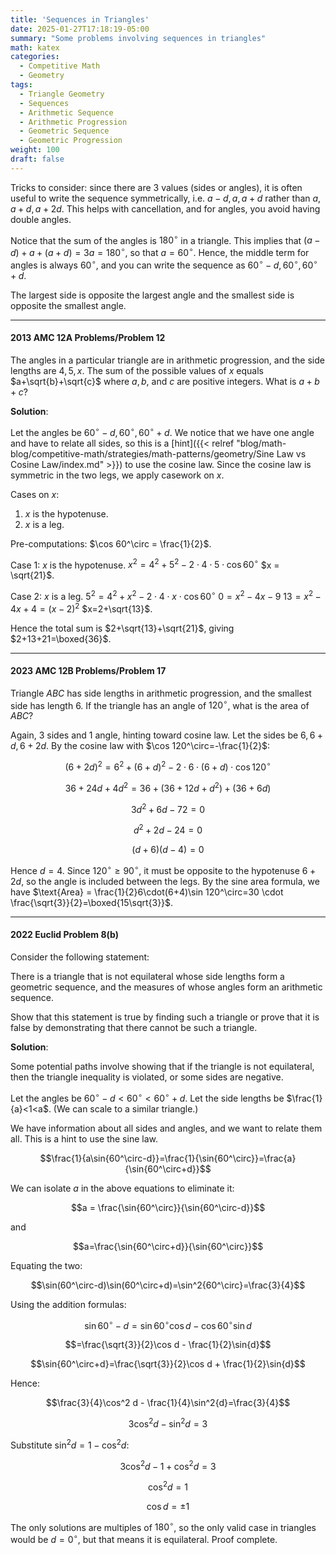 ```yaml
---
title: 'Sequences in Triangles'
date: 2025-01-27T17:18:19-05:00
summary: "Some problems involving sequences in triangles"
math: katex
categories:
  - Competitive Math
  - Geometry
tags:
  - Triangle Geometry
  - Sequences
  - Arithmetic Sequence
  - Arithmetic Progression
  - Geometric Sequence
  - Geometric Progression
weight: 100
draft: false
---
```


Tricks to consider: since there are 3 values (sides or angles), it is often useful to write the sequence symmetrically, i.e. $a-d, a, a+d$ rather than $a,a+d,a+2d$. This helps with cancellation, and for angles, you avoid having double angles.

Notice that the sum of the angles is $180^\circ$ in a triangle. This implies that $(a-d)+a+(a+d)=3a=180^\circ$, so that $a=60^\circ$. Hence, the middle term for angles is always $60^\circ$, and you can write the sequence as $60^\circ-d, 60^\circ, 60^\circ+d$.

The largest side is opposite the largest angle and the smallest side is opposite the smallest angle.

---

#### 2013 AMC 12A Problems/Problem 12
The angles in a particular triangle are in arithmetic progression, and the side lengths are $4,5,x$. The sum of the possible values of $x$ equals $a+\sqrt{b}+\sqrt{c}$ where $a, b$, and $c$ are positive integers. What is $a+b+c$?

**Solution**:

Let the angles be $60^\circ-d, 60^\circ, 60^\circ+d$. We notice that we have one angle and have to relate all sides, so this is a [hint]({{< relref "blog/math-blog/competitive-math/strategies/math-patterns/geometry/Sine Law vs Cosine Law/index.md" >}}) to use the cosine law. Since the cosine law is symmetric in the two legs, we apply casework on $x$.

Cases on $x$:
1. $x$ is the hypotenuse.
2. $x$ is a leg.

Pre-computations:
$\cos 60^\circ = \frac{1}{2}$.

Case 1: $x$ is the hypotenuse.
$x^2 = 4^2 + 5^2 - 2\cdot4\cdot5\cdot\cos 60^\circ$
$x = \sqrt{21}$.

Case 2: $x$ is a leg.
$5^2 = 4^2 + x^2 - 2\cdot4\cdot x\cdot\cos 60^\circ$
$0 = x^2 - 4x - 9$
$13 = x^2-4x+4=(x-2)^2$
$x=2+\sqrt{13}$.

Hence the total sum is $2+\sqrt{13}+\sqrt{21}$, giving $2+13+21=\boxed{36}$.

---

#### 2023 AMC 12B Problems/Problem 17
Triangle $ABC$ has side lengths in arithmetic progression, and the smallest side has length $6$. If the triangle has an angle of $120^\circ$, what is the area of $ABC$?

Again, 3 sides and 1 angle, hinting toward cosine law. Let the sides be $6,6+d,6+2d$. By the cosine law with $\cos 120^\circ=-\frac{1}{2}$:

$$(6+2d)^2=6^2+(6+d)^2-2\cdot6\cdot(6+d)\cdot\cos 120^\circ$$

$$36+24d+4d^2=36+(36+12d+d^2)+(36+6d)$$

$$3d^2+6d-72=0$$

$$d^2+2d-24=0$$

$$(d+6)(d-4)=0$$

Hence $d=4$. Since $120^\circ \ge 90^\circ$, it must be opposite to the hypotenuse $6+2d$, so the angle is included between the legs. By the sine area formula, we have $\text{Area} = \frac{1}{2}6\cdot(6+4)\sin 120^\circ=30 \cdot \frac{\sqrt{3}}{2}=\boxed{15\sqrt{3}}$.

---

#### 2022 Euclid Problem 8(b)
Consider the following statement:

There is a triangle that is not equilateral whose side lengths form
a geometric sequence, and the measures of whose angles form an
arithmetic sequence.

Show that this statement is true by finding such a triangle or prove that it is false by demonstrating that there cannot be such a triangle.

**Solution**:

Some potential paths involve showing that if the triangle is not equilateral, then the triangle inequality is violated, or some sides are negative.

Let the angles be $60^\circ-d<60^\circ<60^\circ+d$.
Let the side lengths be $\frac{1}{a}<1<a$. (We can scale to a similar triangle.)

We have information about all sides and angles, and we want to relate them all. This is a hint to use the sine law.

$$\frac{1}{a\sin{60^\circ-d}}=\frac{1}{\sin{60^\circ}}=\frac{a}{\sin{60^\circ+d}}$$

We can isolate $a$ in the above equations to eliminate it:

$$a = \frac{\sin{60^\circ}}{\sin{60^\circ-d}}$$

and 

$$a=\frac{\sin{60^\circ+d}}{\sin{60^\circ}}$$

Equating the two:

$$\sin(60^\circ-d)\sin(60^\circ+d)=\sin^2{60^\circ}=\frac{3}{4}$$

Using the addition formulas:

$$\sin{60^\circ-d}=\sin{60^\circ}\cos{d}-\cos{60^\circ}\sin{d}$$

$$=\frac{\sqrt{3}}{2}\cos d - \frac{1}{2}\sin{d}$$

$$\sin{60^\circ+d}=\frac{\sqrt{3}}{2}\cos d + \frac{1}{2}\sin{d}$$

Hence:

$$\frac{3}{4}\cos^2 d - \frac{1}{4}\sin^2{d}=\frac{3}{4}$$

$$3\cos^2 d - \sin^2{d}=3$$

Substitute $\sin^2{d}=1-\cos^2{d}$:

$$3\cos^2 d - 1+\cos^2{d}=3$$

$$\cos^2{d} = 1$$

$$\cos{d} = \pm 1$$

The only solutions are multiples of $180^\circ$, so the only valid case in triangles would be $d=0^\circ$, but that means it is equilateral. Proof complete.